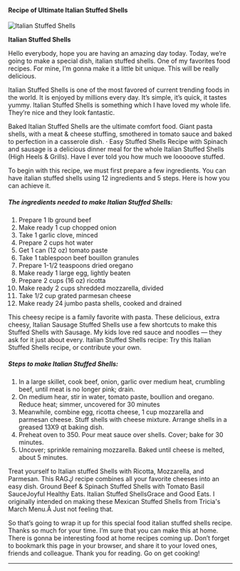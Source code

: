             

#### Recipe of Ultimate Italian Stuffed Shells

![Italian Stuffed Shells](https://img-global.cpcdn.com/recipes/0b4491da4b832f7b/751x532cq70/italian-stuffed-shells-recipe-main-photo.jpg)

**Italian Stuffed Shells**

Hello everybody, hope you are having an amazing day today. Today, we’re going to make a special dish, italian stuffed shells. One of my favorites food recipes. For mine, I’m gonna make it a little bit unique. This will be really delicious.

Italian Stuffed Shells is one of the most favored of current trending foods in the world. It is enjoyed by millions every day. It’s simple, it’s quick, it tastes yummy. Italian Stuffed Shells is something which I have loved my whole life. They’re nice and they look fantastic.

Baked Italian Stuffed Shells are the ultimate comfort food. Giant pasta shells, with a meat & cheese stuffing, smothered in tomato sauce and baked to perfection in a casserole dish. · Easy Stuffed Shells Recipe with Spinach and sausage is a delicious dinner meal for the whole Italian Stuffed Shells (High Heels & Grills). Have I ever told you how much we looooove stuffed.

To begin with this recipe, we must first prepare a few ingredients. You can have italian stuffed shells using 12 ingredients and 5 steps. Here is how you can achieve it.

##### The ingredients needed to make Italian Stuffed Shells:

1.  Prepare 1 lb ground beef
2.  Make ready 1 cup chopped onion
3.  Take 1 garlic clove, minced
4.  Prepare 2 cups hot water
5.  Get 1 can (12 oz) tomato paste
6.  Take 1 tablespoon beef bouillon granules
7.  Prepare 1-1/2 teaspoons dried oregano
8.  Make ready 1 large egg, lightly beaten
9.  Prepare 2 cups (16 oz) ricotta
10.  Make ready 2 cups shredded mozzarella, divided
11.  Take 1/2 cup grated parmesan cheese
12.  Make ready 24 jumbo pasta shells, cooked and drained

This cheesy recipe is a family favorite with pasta. These delicious, extra cheesy, Italian Sausage Stuffed Shells use a few shortcuts to make this Stuffed Shells with Sausage. My kids love red sauce and noodles — they ask for it just about every. Italian Stuffed Shells recipe: Try this Italian Stuffed Shells recipe, or contribute your own.

##### Steps to make Italian Stuffed Shells:

1.  In a large skillet, cook beef, onion, garlic over medium heat, crumbling beef, until meat is no longer pink; drain.
2.  On medium hear, stir in water, tomato paste, boullion and oregano. Reduce heat; simmer, uncovered for 30 minutes
3.  Meanwhile, combine egg, ricotta cheese, 1 cup mozzarella and parmesan cheese. Stuff shells with cheese mixture. Arrange shells in a greased 13X9 qt baking dish.
4.  Preheat oven to 350. Pour meat sauce over shells. Cover; bake for 30 minutes.
5.  Uncover; sprinkle remaining mozzarella. Baked until cheese is melted, about 5 minutes.

Treat yourself to Italian stuffed Shells with Ricotta, Mozzarella, and Parmesan. This RAGڮ recipe combines all your favorite cheeses into an easy dish. Ground Beef & Spinach Stuffed Shells with Tomato Basil SauceJoyful Healthy Eats. Italian Stuffed ShellsGrace and Good Eats. I originally intended on making these Mexican Stuffed Shells from Tricia's March Menu.Â Just not feeling that.

So that’s going to wrap it up for this special food italian stuffed shells recipe. Thanks so much for your time. I’m sure that you can make this at home. There is gonna be interesting food at home recipes coming up. Don’t forget to bookmark this page in your browser, and share it to your loved ones, friends and colleague. Thank you for reading. Go on get cooking!

* * *